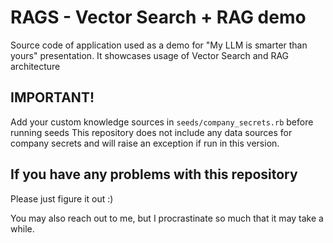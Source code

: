 # RAGS - Vector Search + RAG demo

Source code of application used as a demo for "My LLM is smarter than yours" presentation.
It showcases usage of Vector Search and RAG architecture

## IMPORTANT!

Add your custom knowledge sources in `seeds/company_secrets.rb` before running seeds
This repository does not include any data sources for company secrets and will raise an exception if run in this version.

## If you have any problems with this repository

Please just figure it out :)

You may also reach out to me, but I procrastinate so much that it may take a while.

